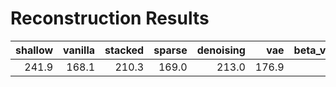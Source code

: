# Reconstruction Results
|shallow|vanilla|stacked|sparse|denoising| vae |beta_vae_strict|beta_vae_loose| vq  |
|------:|------:|------:|-----:|--------:|----:|--------------:|-------------:|----:|
|  241.9|  168.1|  210.3| 169.0|    213.0|176.9|          194.9|         171.2|169.4|
